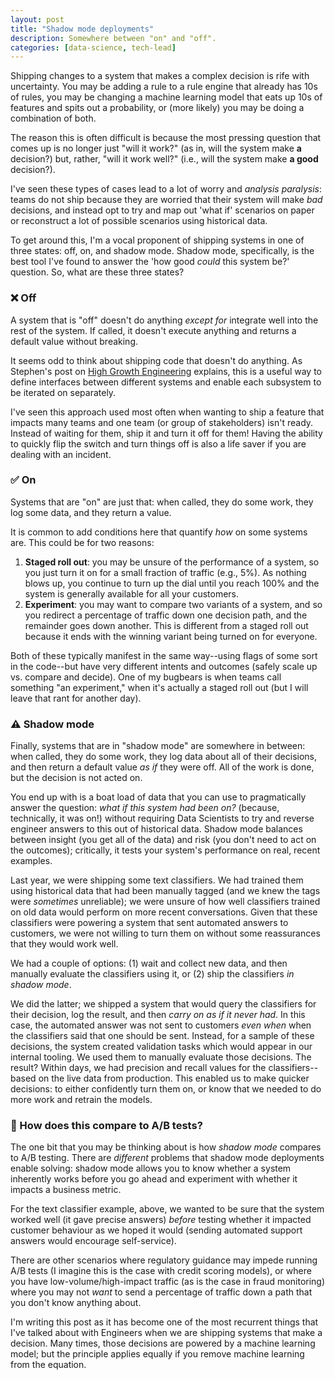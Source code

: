```yaml
---
layout: post
title: "Shadow mode deployments"
description: Somewhere between "on" and "off".
categories: [data-science, tech-lead]
---
```


Shipping changes to a system that makes a complex decision is rife with uncertainty. You may be adding a rule to a rule engine that already has 10s of rules, you may be changing a machine learning model that eats up 10s of features and spits out a probability, or (more likely) you may be doing a combination of both.

The reason this is often difficult is because the most pressing question that comes up is no longer just "will it work?" (as in, will the system make **a** decision?) but, rather, "will it work well?" (i.e., will the system make **a good** decision?).

I've seen these types of cases lead to a lot of worry and _analysis paralysis_: teams do not ship because they are worried that their system will make _bad_ decisions, and instead opt to try and map out 'what if' scenarios on paper or reconstruct a lot of possible scenarios using historical data.

To get around this, I'm a vocal proponent of shipping systems in one of three states: off, on, and shadow mode. Shadow mode, specifically, is the best tool I've found to answer the 'how good _could_ this system be?' question. So, what are these three states?

### ❌ Off 

A system that is "off" doesn't do anything _except for_ integrate well into the rest of the system. If called, it doesn't execute anything and returns a default value without breaking.

It seems odd to think about shipping code that doesn't do anything. As Stephen's post on [High Growth Engineering](https://highgrowthengineering.substack.com/p/writing-maintainable-code-at-speed) explains, this is a useful way to define interfaces between different systems and enable each subsystem to be iterated on separately.

I've seen this approach used most often when wanting to ship a feature that impacts many teams and one team (or group of stakeholders) isn't ready. Instead of waiting for them, ship it and turn it off for them! Having the ability to quickly flip the switch and turn things off is also a life saver if you are dealing with an incident.

### ✅ On

Systems that are "on" are just that: when called, they do some work, they log some data, and they return a value.

It is common to add conditions here that quantify _how_ on some systems are. This could be for two reasons:

1. **Staged roll out**: you may be unsure of the performance of a system, so you just turn it on for a small fraction of traffic (e.g., 5%). As nothing blows up, you continue to turn up the dial until you reach 100% and the system is generally available for all your customers.
2. **Experiment**: you may want to compare two variants of a system, and so you redirect a percentage of traffic down one decision path, and the remainder goes down another. This is different from a staged roll out because it ends with the winning variant being turned on for everyone.

Both of these typically manifest in the same way--using flags of some sort in the code--but have very different intents and outcomes (safely scale up vs. compare and decide). One of my bugbears is when teams call something "an experiment," when it's actually a staged roll out (but I will leave that rant for another day).

### ⚠️ Shadow mode

Finally, systems that are in "shadow mode" are somewhere in between: when called, they do some work, they log data about all of their decisions, and then return a default value _as if_ they were off. All of the work is done, but the decision is not acted on.

You end up with is a boat load of data that you can use to pragmatically answer the question: _what if this system had been on?_ (because, technically, it was on!) without requiring Data Scientists to try and reverse engineer answers to this out of historical data. Shadow mode balances between insight (you get all of the data) and risk (you don't need to act on the outcomes); critically, it tests your system's performance on real, recent examples.

Last year, we were shipping some text classifiers. We had trained them using historical data that had been manually tagged (and we knew the tags were _sometimes_ unreliable); we were unsure of how well classifiers trained on old data would perform on more recent conversations. Given that these classifiers were powering a system that sent automated answers to customers, we were not willing to turn them on without some reassurances that they would work well.

We had a couple of options: (1) wait and collect new data, and then manually evaluate the classifiers using it, or (2) ship the classifiers _in shadow mode_.

We did the latter; we shipped a system that would query the classifiers for their decision, log the result, and then _carry on as if it never had_. In this case, the automated answer was not sent to customers _even when_ when the classifiers said that one should be sent. Instead, for a sample of these decisions, the system created validation tasks which would appear in our internal tooling. We used them to manually evaluate those decisions. The result? Within days, we had precision and recall values for the classifiers--based on the live data from production. This enabled us to make quicker decisions: to either confidently turn them on, or know that we needed to do more work and retrain the models.

### 💭 How does this compare to A/B tests?

The one bit that you may be thinking about is how _shadow mode_ compares to A/B testing. There are _different_ problems that shadow mode deployments enable solving: shadow mode allows you to know whether a system inherently works before you go ahead and experiment with whether it impacts a business metric.

For the text classifier example, above, we wanted to be sure that the system worked well (it gave precise answers) _before_ testing whether it impacted customer behaviour as we hoped it would (sending automated support answers would encourage self-service).

There are other scenarios where regulatory guidance may impede running A/B tests (I imagine this is the case with credit scoring models), or where you have low-volume/high-impact traffic (as is the case in fraud monitoring) where you may not _want_ to send a percentage of traffic down a path that you don't know anything about.

I'm writing this post as it has become one of the most recurrent things that I've talked about with Engineers when we are shipping systems that make a decision. Many times, those decisions are powered by a machine learning model; but the principle applies equally if you remove machine learning from the equation.

